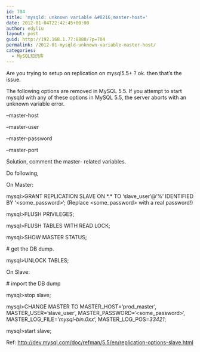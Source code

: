 ```yaml
---
id: 704
title: 'mysqld: unknown variable &#8216;master-host='
date: 2012-01-04T22:42:45+00:00
author: edyliu
layout: post
guid: http://192.168.1.77:8880/?p=704
permalink: /2012-01-mysqld-unknown-variable-master-host/
categories:
  - MySQL知识库
---
```

Are you trying to setup on replication on mysql5.5+ ? ok. then that&#8217;s the issue. 

The following options are removed in MySQL 5.5. If you attempt to start mysqld with any of these options in MySQL 5.5, the server aborts with an unknown variable error.

&#8211;master-host
  
&#8211;master-user
  
&#8211;master-password
  
&#8211;master-port

Solution, comment the master- related variables.<!--more-->


  
Do following,
  
On Master:
  
mysql>GRANT REPLICATION SLAVE ON \*.\* TO &#8216;slave_user&#8217;@&#8217;%&#8217; IDENTIFIED BY &#8216;<some_password>&#8216;; (Replace <some_password> with a real password!)
  
mysql>FLUSH PRIVILEGES;
  
mysql>FLUSH TABLES WITH READ LOCK;
  
mysql>SHOW MASTER STATUS;
  
\# get the DB dump.
  
mysql>UNLOCK TABLES;

On Slave:
  
\# import the DB dump
  
mysql>stop slave;
  
mysql>CHANGE MASTER TO MASTER\_HOST=&#8217;prod\_master&#8217;, MASTER\_USER=&#8217;slave\_user&#8217;, MASTER_PASSWORD=&#8217;<some\_password>&#8216;, MASTER\_LOG_FILE=&#8217;_mysql-bin.0xx_&#8216;, MASTER\_LOG\_POS=_33421_;
  
mysql>start slave;

Ref: http://dev.mysql.com/doc/refman/5.5/en/replication-options-slave.html
